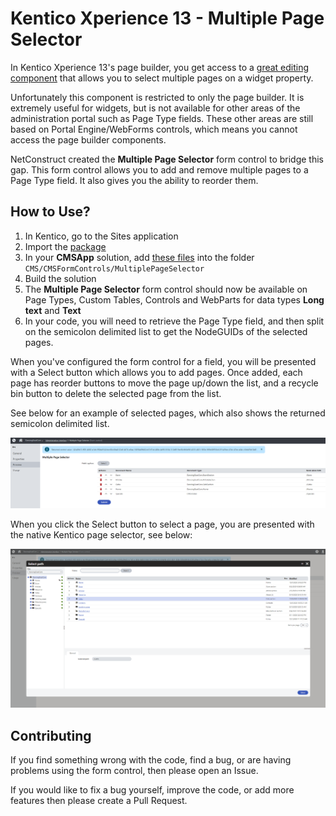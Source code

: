 # Kentico Xperience 13 - Multiple Page Selector

In Kentico Xperience 13's page builder, you get access to a [great editing component](https://docs.xperience.io/developing-websites/page-builder-development/selectors-for-page-builder-components#Selectorsforpagebuildercomponents-Pageselector) that allows you to select multiple pages on a widget property.

Unfortunately this component is restricted to only the page builder. It is extremely useful for widgets, but is not available for other areas of the administration portal such as Page Type fields.  These other areas are still based on Portal Engine/WebForms controls, which means you cannot access the page builder components.

NetConstruct created the **Multiple Page Selector** form control to bridge this gap. This form control allows you to add and remove multiple pages to a Page Type field. It also gives you the ability to reorder them.

## How to Use?

1. In Kentico, go to the Sites application
2. Import the [package](./cms_formusercontrol_XperienceCommunity_MultiplePageSelector_20230218_1212.zip)
3. In your **CMSApp** solution, add [these files](./CMS/CMSFormControls/MultiplePageSelector) into the folder `CMS/CMSFormControls/MultiplePageSelector`
4. Build the solution
5. The **Multiple Page Selector** form control should now be available on Page Types, Custom Tables, Controls and WebParts for data types **Long text** and **Text**
6. In your code, you will need to retrieve the Page Type field, and then split on the semicolon delimited list to get the NodeGUIDs of the selected pages.

When you've configured the form control for a field, you will be presented with a Select button which allows you to add pages. Once added, each page has reorder buttons to move the page up/down the list, and a recycle bin button to delete the selected page from the list.

See below for an example of selected pages, which also shows the returned semicolon delimited list.

![Example of form control with selected pages.](./images/ExampleUsage.png)

When you click the Select button to select a page, you are presented with the native Kentico page selector, see below:

![Example of form control with selected pages.](./images/ExampleUsesKenticoPageSelector.png)

## Contributing
If you find something wrong with the code, find a bug, or are having problems using the form control, then please open an Issue.

If you would like to fix a bug yourself, improve the code, or add more features then please create a Pull Request.
